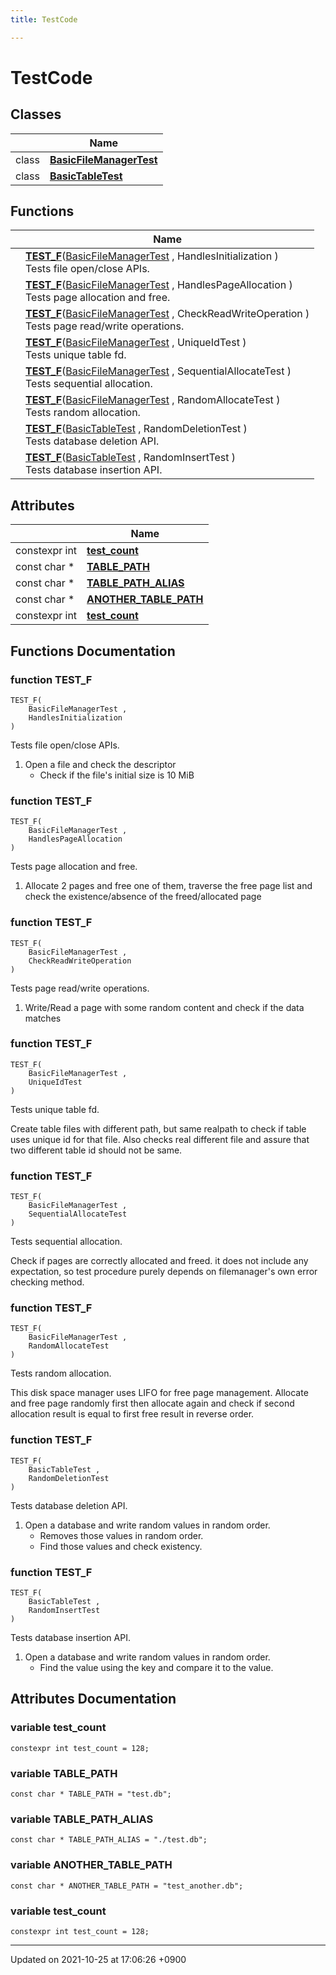 ```yaml
---
title: TestCode

---
```


# TestCode



## Classes

|                | Name           |
| -------------- | -------------- |
| class | **[BasicFileManagerTest](/Classes/classBasicFileManagerTest)**  |
| class | **[BasicTableTest](/Classes/classBasicTableTest)**  |

## Functions

|                | Name           |
| -------------- | -------------- |
| | **[TEST_F](/Modules/group__TestCode#function-test-f)**(<a href="/Classes/classBasicFileManagerTest">BasicFileManagerTest</a> , HandlesInitialization )<br>Tests file open/close APIs.  |
| | **[TEST_F](/Modules/group__TestCode#function-test-f)**(<a href="/Classes/classBasicFileManagerTest">BasicFileManagerTest</a> , HandlesPageAllocation )<br>Tests page allocation and free.  |
| | **[TEST_F](/Modules/group__TestCode#function-test-f)**(<a href="/Classes/classBasicFileManagerTest">BasicFileManagerTest</a> , CheckReadWriteOperation )<br>Tests page read/write operations.  |
| | **[TEST_F](/Modules/group__TestCode#function-test-f)**(<a href="/Classes/classBasicFileManagerTest">BasicFileManagerTest</a> , UniqueIdTest )<br>Tests unique table fd.  |
| | **[TEST_F](/Modules/group__TestCode#function-test-f)**(<a href="/Classes/classBasicFileManagerTest">BasicFileManagerTest</a> , SequentialAllocateTest )<br>Tests sequential allocation.  |
| | **[TEST_F](/Modules/group__TestCode#function-test-f)**(<a href="/Classes/classBasicFileManagerTest">BasicFileManagerTest</a> , RandomAllocateTest )<br>Tests random allocation.  |
| | **[TEST_F](/Modules/group__TestCode#function-test-f)**(<a href="/Classes/classBasicTableTest">BasicTableTest</a> , RandomDeletionTest )<br>Tests database deletion API.  |
| | **[TEST_F](/Modules/group__TestCode#function-test-f)**(<a href="/Classes/classBasicTableTest">BasicTableTest</a> , RandomInsertTest )<br>Tests database insertion API.  |

## Attributes

|                | Name           |
| -------------- | -------------- |
| constexpr int | **[test_count](/Modules/group__TestCode#variable-test-count)**  |
| const char * | **[TABLE_PATH](/Modules/group__TestCode#variable-table-path)**  |
| const char * | **[TABLE_PATH_ALIAS](/Modules/group__TestCode#variable-table-path-alias)**  |
| const char * | **[ANOTHER_TABLE_PATH](/Modules/group__TestCode#variable-another-table-path)**  |
| constexpr int | **[test_count](/Modules/group__TestCode#variable-test-count)**  |


## Functions Documentation

### function TEST_F

```
TEST_F(
    BasicFileManagerTest ,
    HandlesInitialization 
)
```

Tests file open/close APIs. 



1. Open a file and check the descriptor
    * Check if the file's initial size is 10 MiB 


### function TEST_F

```
TEST_F(
    BasicFileManagerTest ,
    HandlesPageAllocation 
)
```

Tests page allocation and free. 



1. Allocate 2 pages and free one of them, traverse the free page list and check the existence/absence of the freed/allocated page 


### function TEST_F

```
TEST_F(
    BasicFileManagerTest ,
    CheckReadWriteOperation 
)
```

Tests page read/write operations. 



1. Write/Read a page with some random content and check if the data matches 


### function TEST_F

```
TEST_F(
    BasicFileManagerTest ,
    UniqueIdTest 
)
```

Tests unique table fd. 

Create table files with different path, but same realpath to check if table uses unique id for that file. Also checks real different file and assure that two different table id should not be same. 


### function TEST_F

```
TEST_F(
    BasicFileManagerTest ,
    SequentialAllocateTest 
)
```

Tests sequential allocation. 

Check if pages are correctly allocated and freed. it does not include any expectation, so test procedure purely depends on filemanager's own error checking method. 


### function TEST_F

```
TEST_F(
    BasicFileManagerTest ,
    RandomAllocateTest 
)
```

Tests random allocation. 

This disk space manager uses LIFO for free page management. Allocate and free page randomly first then allocate again and check if second allocation result is equal to first free result in reverse order. 


### function TEST_F

```
TEST_F(
    BasicTableTest ,
    RandomDeletionTest 
)
```

Tests database deletion API. 



1. Open a database and write random values in random order.
    * Removes those values in random order.
    * Find those values and check existency. 


### function TEST_F

```
TEST_F(
    BasicTableTest ,
    RandomInsertTest 
)
```

Tests database insertion API. 



1. Open a database and write random values in random order.
    * Find the value using the key and compare it to the value. 



## Attributes Documentation

### variable test_count

```
constexpr int test_count = 128;
```


### variable TABLE_PATH

```
const char * TABLE_PATH = "test.db";
```


### variable TABLE_PATH_ALIAS

```
const char * TABLE_PATH_ALIAS = "./test.db";
```


### variable ANOTHER_TABLE_PATH

```
const char * ANOTHER_TABLE_PATH = "test_another.db";
```


### variable test_count

```
constexpr int test_count = 128;
```





-------------------------------

Updated on 2021-10-25 at 17:06:26 +0900